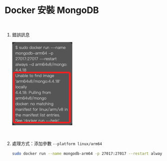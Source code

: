 # Docker 安裝 MongoDB

<br>

1. 錯誤訊息

    ![](images/img_03.png)

<br>

2. 處理方式：添加參數 `--platform linux/arm64`

    ```bash
    sudo docker run --name mongodb-arm64 -p 27017:27017 --restart always -d --platform linux/arm64 arm64v8/mongo:4.4.18
    ```

<br>
